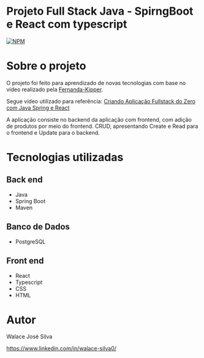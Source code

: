 # Projeto Full Stack Java - SpirngBoot e React com typescript
[![NPM](https://img.shields.io/npm/l/react)](https://github.com/WalaceSilva03/Cardapio_Online/blob/main/LICENSE)

# Sobre o projeto


O projeto foi feito para aprendizado de novas tecnologias com base no vídeo realizado pela [Fernanda-Kipper](https://github.com/Fernanda-Kipper).

Segue vídeo utilizado para referência: [Criando Aplicação Fullstack do Zero com Java Spring e React](https://www.youtube.com/watch?v=lUVureR5GqI)

A aplicação consiste no backend da aplicação com frontend, com adição de produtos por meio do frontend. CRUD, apresentando Create e Read para o frontend e Update para o backend. 

# Tecnologias utilizadas
## Back end
- Java
- Spring Boot
- Maven

## Banco de Dados
- PostgreSQL

## Front end
- React
- Typescript
- CSS
- HTML

# Autor

Walace José Silva

https://www.linkedin.com/in/walace-silva0/
